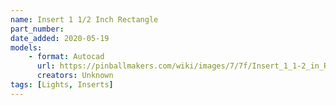 ```yaml
---
name: Insert 1 1/2 Inch Rectangle
part_number: 
date_added: 2020-05-19
models:
    - format: Autocad
      url: https://pinballmakers.com/wiki/images/7/7f/Insert_1_1-2_in_Rectangle.dwg
      creators: Unknown
tags: [Lights, Inserts]
---
```

